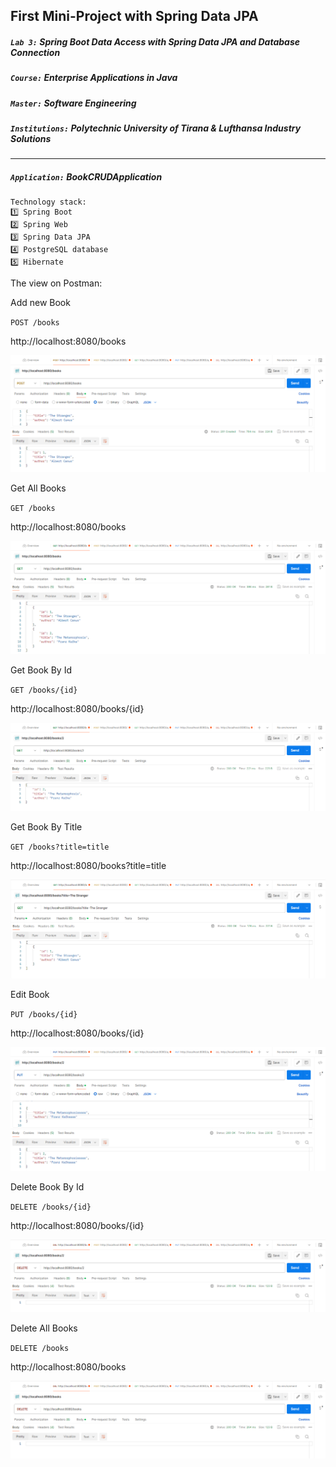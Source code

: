 ## First Mini-Project with Spring Data JPA
##### `Lab 3:` Spring Boot Data Access with Spring Data JPA and Database Connection
##### `Course:` Enterprise Applications in Java
##### `Master:` Software Engineering
##### `Institutions:` Polytechnic University of Tirana & Lufthansa Industry Solutions

---

##### `Application:` BookCRUDApplication
    Technology stack:
    1️⃣ Spring Boot
    2️⃣ Spring Web
    3️⃣ Spring Data JPA
    4️⃣ PostgreSQL database
    5️⃣ Hibernate


The view on Postman:

Add new Book

`POST /books`

http://localhost:8080/books

![Add New Book](BookCRUDApplication/img/addBook.png "Add New Book")

Get All Books

`GET /books`

http://localhost:8080/books

![Get All Books](BookCRUDApplication/img/getAllBooks.png "Get All Books")

Get Book By Id

`GET /books/{id}`

http://localhost:8080/books/{id}

![Get Book By Id](BookCRUDApplication/img/getBookById.png "Get Book By Id")

Get Book By Title

`GET /books?title=title`

http://localhost:8080/books?title=title

![Get Book By Title](BookCRUDApplication/img/getBookByTitle.png "Get Book By Title")

Edit Book

`PUT /books/{id}`

http://localhost:8080/books/{id}

![Edit Book](BookCRUDApplication/img/updateBook.png "Edit Book")

Delete Book By Id

`DELETE /books/{id}`

http://localhost:8080/books/{id}

![Delete Book By Id](BookCRUDApplication/img/deleteBookById.png "Delete Book By Id")

Delete All Books

`DELETE /books`

http://localhost:8080/books

![Delete All Books](BookCRUDApplication/img/deleteAllBook.png "Delete All Books")
